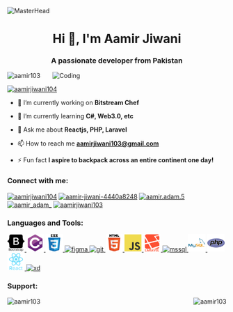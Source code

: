 ![MasterHead](https://repository-images.githubusercontent.com/588181932/e36ec678-7984-4cdd-8e4c-a3932772ff8e)
<h1 align="center">Hi 👋, I'm Aamir Jiwani</h1>
<h3 align="center">A passionate developer from Pakistan</h3>
<img align="right" alt="Coding" Width="400" src="https://gifdb.com/images/high/animated-man-computer-coding-nae6mec378lsg1i3.gif">

<p align="left"> <img src="https://komarev.com/ghpvc/?username=aamir103&label=Profile%20views&color=0e75b6&style=flat" alt="aamir103" /> </p>

<p align="left"> <a href="https://twitter.com/aamirjiwani104" target="blank"><img src="https://img.shields.io/twitter/follow/aamirjiwani104?logo=twitter&style=for-the-badge" alt="aamirjiwani104" /></a> </p>

- 🔭 I’m currently working on **Bitstream Chef**

- 🌱 I’m currently learning **C#, Web3.0, etc**

- 💬 Ask me about **Reactjs, PHP, Laravel**

- 📫 How to reach me **aamirjiwani103@gmail.com**

- ⚡ Fun fact **I aspire to backpack across an entire continent one day!**

<h3 align="left">Connect with me:</h3>
<p align="left">
<a href="https://twitter.com/aamirjiwani104" target="blank"><img align="center" src="https://raw.githubusercontent.com/rahuldkjain/github-profile-readme-generator/master/src/images/icons/Social/twitter.svg" alt="aamirjiwani104" height="30" width="40" /></a>
<a href="https://linkedin.com/in/aamir-jiwani-4440a8248" target="blank"><img align="center" src="https://raw.githubusercontent.com/rahuldkjain/github-profile-readme-generator/master/src/images/icons/Social/linked-in-alt.svg" alt="aamir-jiwani-4440a8248" height="30" width="40" /></a>
<a href="https://fb.com/aamir.adam.5" target="blank"><img align="center" src="https://raw.githubusercontent.com/rahuldkjain/github-profile-readme-generator/master/src/images/icons/Social/facebook.svg" alt="aamir.adam.5" height="30" width="40" /></a>
<a href="https://instagram.com/aamir_adam_" target="blank"><img align="center" src="https://raw.githubusercontent.com/rahuldkjain/github-profile-readme-generator/master/src/images/icons/Social/instagram.svg" alt="aamir_adam_" height="30" width="40" /></a>
<a href="https://discord.gg/VWnGMP62" target="blank"><img align="center" src="https://raw.githubusercontent.com/rahuldkjain/github-profile-readme-generator/master/src/images/icons/Social/discord.svg" alt="aamirjiwani103" height="30" width="40" /></a>
</p>

<h3 align="left">Languages and Tools:</h3>
<p align="left"> <a href="https://getbootstrap.com" target="_blank" rel="noreferrer"> <img src="https://raw.githubusercontent.com/devicons/devicon/master/icons/bootstrap/bootstrap-plain-wordmark.svg" alt="bootstrap" width="40" height="40"/> </a> <a href="https://www.w3schools.com/cs/" target="_blank" rel="noreferrer"> <img src="https://raw.githubusercontent.com/devicons/devicon/master/icons/csharp/csharp-original.svg" alt="csharp" width="40" height="40"/> </a> <a href="https://www.w3schools.com/css/" target="_blank" rel="noreferrer"> <img src="https://raw.githubusercontent.com/devicons/devicon/master/icons/css3/css3-original-wordmark.svg" alt="css3" width="40" height="40"/> </a> <a href="https://www.figma.com/" target="_blank" rel="noreferrer"> <img src="https://www.vectorlogo.zone/logos/figma/figma-icon.svg" alt="figma" width="40" height="40"/> </a> <a href="https://git-scm.com/" target="_blank" rel="noreferrer"> <img src="https://www.vectorlogo.zone/logos/git-scm/git-scm-icon.svg" alt="git" width="40" height="40"/> </a> <a href="https://www.w3.org/html/" target="_blank" rel="noreferrer"> <img src="https://raw.githubusercontent.com/devicons/devicon/master/icons/html5/html5-original-wordmark.svg" alt="html5" width="40" height="40"/> </a> <a href="https://developer.mozilla.org/en-US/docs/Web/JavaScript" target="_blank" rel="noreferrer"> <img src="https://raw.githubusercontent.com/devicons/devicon/master/icons/javascript/javascript-original.svg" alt="javascript" width="40" height="40"/> </a> <a href="https://laravel.com/" target="_blank" rel="noreferrer"> <img src="https://raw.githubusercontent.com/devicons/devicon/master/icons/laravel/laravel-plain-wordmark.svg" alt="laravel" width="40" height="40"/> </a> <a href="https://www.microsoft.com/en-us/sql-server" target="_blank" rel="noreferrer"> <img src="https://www.svgrepo.com/show/303229/microsoft-sql-server-logo.svg" alt="mssql" width="40" height="40"/> </a> <a href="https://www.mysql.com/" target="_blank" rel="noreferrer"> <img src="https://raw.githubusercontent.com/devicons/devicon/master/icons/mysql/mysql-original-wordmark.svg" alt="mysql" width="40" height="40"/> </a> <a href="https://www.php.net" target="_blank" rel="noreferrer"> <img src="https://raw.githubusercontent.com/devicons/devicon/master/icons/php/php-original.svg" alt="php" width="40" height="40"/> </a> <a href="https://reactjs.org/" target="_blank" rel="noreferrer"> <img src="https://raw.githubusercontent.com/devicons/devicon/master/icons/react/react-original-wordmark.svg" alt="react" width="40" height="40"/> </a> <a href="https://www.adobe.com/products/xd.html" target="_blank" rel="noreferrer"> <img src="https://cdn.worldvectorlogo.com/logos/adobe-xd.svg" alt="xd" width="40" height="40"/> </a> </p>

<h3 align="left">Support:</h3>


<p><img align="left" src="https://github-readme-stats.vercel.app/api/top-langs?username=aamir103&show_icons=true&locale=en&layout=compact" alt="aamir103" /></p>

<p>&nbsp;<img align="right" src="https://github-readme-stats.vercel.app/api?username=aamir103&show_icons=true&locale=en" alt="aamir103" /></p>

